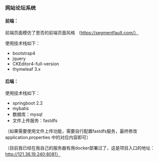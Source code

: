 ### 网站论坛系统

#### 前端：
前端页面模仿了思否的前端页面风格
（https://segmentfault.com/）

使用技术栈如下：
- bootstrap4
- jquery
- CKEditor4-full-version
- thymeleaf 3.x

#### 后端：
使用技术栈如下：
- springboot 2.2
- mybatis
- 数据库：mysql
- 文件上传服务：fastdfs

（如果需要使用文件上传功能，需要自行配置fastdfs服务，最终修改application.properties
中的对应内容即可）

（目前我已经在我自己的服务器有用docker部署过了，这是项目入口的地址：http://121.36.19.240:8081）
